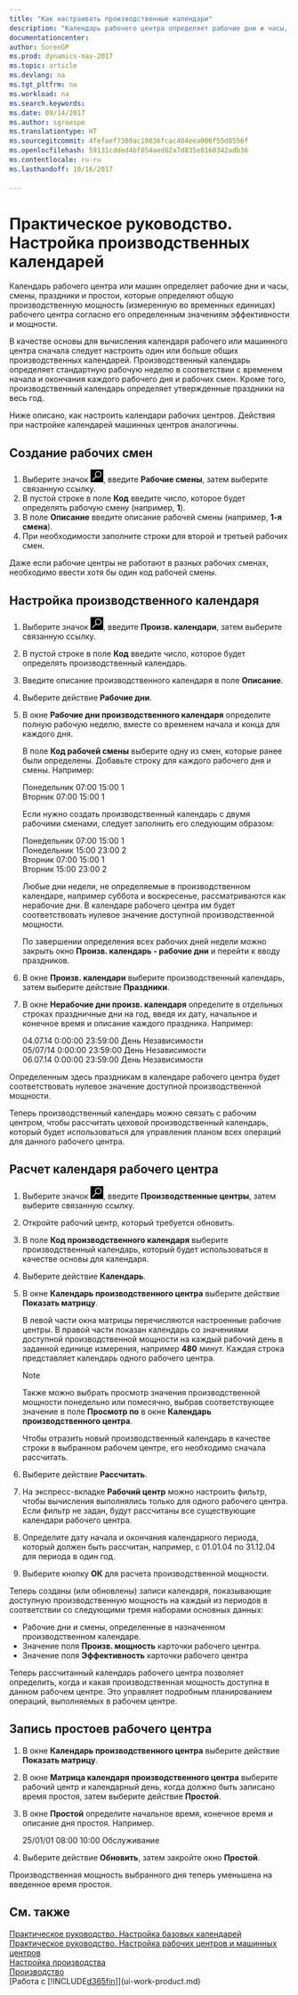 ```yaml
---
title: "Как настраивать производственные календари"
description: "Календарь рабочего центра определяет рабочие дни и часы, смены, праздники и отсутствия, которые определяют общую производственную мощность рабочего центра во временных единицах согласно определенным для него значениям эффективности и мощности. Создание и применение календаря рабочего центра предполагает выполнение нескольких подготовительных задач."
documentationcenter: 
author: SorenGP
ms.prod: dynamics-nav-2017
ms.topic: article
ms.devlang: na
ms.tgt_pltfrm: na
ms.workload: na
ms.search.keywords: 
ms.date: 09/14/2017
ms.author: sgroespe
ms.translationtype: HT
ms.sourcegitcommit: 4fefaef7380ac10836fcac404eea006f55d8556f
ms.openlocfilehash: 59131cdded4bf854aed02a7d835e8160342adb36
ms.contentlocale: ru-ru
ms.lasthandoff: 10/16/2017

---
```

# <a name="how-to-set-up-shop-calendars"></a>Практическое руководство. Настройка производственных календарей
Календарь рабочего центра или машин определяет рабочие дни и часы, смены, праздники и простои, которые определяют общую производственную мощность (измеренную во временных единицах) рабочего центра согласно его определенным значениям эффективности и мощности.

В качестве основы для вычисления календаря рабочего или машинного центра сначала следует настроить один или больше общих производственных календарей. Производственный календарь определяет стандартную рабочую неделю в соответствии с временем начала и окончания каждого рабочего дня и рабочих смен. Кроме того, производственный календарь определяет утвержденные праздники на весь год.  

Ниже описано, как настроить календари рабочих центров. Действия при настройке календарей машинных центров аналогичны.  

## <a name="to-create-work-shifts"></a>Создание рабочих смен  
1.  Выберите значок ![Поиск страницы или отчета](media/ui-search/search_small.png "Значок поиска страницы или отчета"), введите **Рабочие смены**, затем выберите связанную ссылку.  
2.  В пустой строке в поле **Код** введите число, которое будет определять рабочую смену (например, **1**).  
3.  В поле **Описание** введите описание рабочей смены (например, **1-я смена**).  
4.  При необходимости заполните строки для второй и третьей рабочих смен.  

Даже если рабочие центры не работают в разных рабочих сменах, необходимо ввести хотя бы один код рабочей смены.  

## <a name="to-set-up-a-shop-calendar"></a>Настройка производственного календаря  
1.  Выберите значок ![Поиск страницы или отчета](media/ui-search/search_small.png "Значок поиска страницы или отчета"), введите **Произв. календари**, затем выберите связанную ссылку.  
2.  В пустой строке в поле **Код** введите число, которое будет определять производственный календарь.  
3.  Введите описание производственного календаря в поле **Описание**.  
4.  Выберите действие **Рабочие дни**.
5.  В окне **Рабочие дни производственного календаря** определите полную рабочую неделю, вместе со временем начала и конца для каждого дня.  

    В поле **Код рабочей смены** выберите одну из смен, которые ранее были определены. Добавьте строку для каждого рабочего дня и смены. Например:  

    Понедельник 07:00 15:00 1   
    Вторник 07:00 15:00 1  

    Если нужно создать производственный календарь с двумя рабочими сменами, следует заполнить его следующим образом:  

    Понедельник 07:00 15:00 1   
    Понедельник 15:00 23:00 2  
    Вторник 07:00 15:00 1  
    Вторник 15:00 23:00 2  

    Любые дни недели, не определяемые в производственном календаре, например суббота и воскресенье, рассматриваются как нерабочие дни. В календаре рабочего центра им будет соответствовать нулевое значение доступной производственной мощности.  

    По завершении определения всех рабочих дней недели можно закрыть окно **Произв. календарь - рабочие дни** и перейти к вводу праздников.  

6.  В окне **Произв. календари** выберите производственный календарь, затем выберите действие **Праздники**.
7. В окне **Нерабочие дни произв. календаря** определите в отдельных строках праздничные дни на год, введя их дату, начальное и конечное время и описание каждого праздника. Например:  

    04.07.14 0:00:00 23:59:00 День Независимости  
    05/07/14 0:00:00 23:59:00 День Независимости  
    06.07.14 0:00:00 23:59:00 День Независимости  

Определенным здесь праздникам в календаре рабочего центра будет соответствовать нулевое значение доступной производственной мощности.  

Теперь производственный календарь можно связать с рабочим центром, чтобы рассчитать цеховой производственный календарь, который будет использоваться для управления планом всех операций для данного рабочего центра.  

## <a name="to-calculate-a-work-center-calendar"></a>Расчет календаря рабочего центра  

1.  Выберите значок ![Поиск страницы или отчета](media/ui-search/search_small.png "Значок поиска страницы или отчета"), введите **Производственные центры**, затем выберите связанную ссылку.
2. Откройте рабочий центр, который требуется обновить.  
3. В поле **Код производственного календаря** выберите производственный календарь, который будет использоваться в качестве основы для календаря.  
4. Выберите действие **Календарь**.  
5. В окне **Календарь производственного центра** выберите действие **Показать матрицу**.  

    В левой части окна матрицы перечисляются настроенные рабочие центры. В правой части показан календарь со значениями доступной производственной мощности на каждый рабочий день в заданной единице измерения, например **480** минут. Каждая строка представляет календарь одного рабочего центра.  

    > [!NOTE]  
    >  Также можно выбрать просмотр значения производственной мощности понедельно или помесячно, выбрав соответствующее значение в поле **Просмотр по** в окне **Календарь производственного центра**.  

    Чтобы отразить новый производственный календарь в качестве строки в выбранном рабочем центре, его необходимо сначала рассчитать.  

6.  Выберите действие **Рассчитать**.  
7.  На экспресс-вкладке **Рабочий центр** можно настроить фильтр, чтобы вычисления выполнялись только для одного рабочего центра. Если фильтр не задан, будут рассчитаны все существующие календари рабочего центра.  
8.  Определите дату начала и окончания календарного периода, который должен быть рассчитан, например, с 01.01.04 по 31.12.04 для периода в один год.
9. Выберите кнопку **ОК** для расчета производственной мощности.  

Теперь созданы (или обновлены) записи календаря, показывающие доступную производственную мощность на каждый из периодов в соответствии со следующими тремя наборами основных данных:  

- Рабочие дни и смены, определенные в назначенном производственном календаре.  
- Значение поля **Произв. мощность** карточки рабочего центра.  
- Значение поля **Эффективность** карточки рабочего центра  

Теперь рассчитанный календарь рабочего центра позволяет определить, когда и какая производственная мощность доступна в данном рабочем центре. Это управляет подробным планированием операций, выполняемых в рабочем центре.  

## <a name="to-record-work-center-absence"></a>Запись простоев рабочего центра  
1.  В окне **Календарь производственного центра** выберите действие **Показать матрицу**.
2. В окне **Матрица календаря производственного центра** выберите рабочий центр и календарный день, когда должно быть записано время простоя, затем выберите действие **Простой**.  
3.  В окне **Простой** определите начальное время, конечное время и описание дня простоя. Например.  

    25/01/01 08:00 10:00 Обслуживание  

4.  Выберите действие **Обновить**, затем закройте окно **Простой**.  

Производственная мощность выбранного дня теперь уменьшена на введенное время простоя.  

## <a name="see-also"></a>См. также  
[Практическое руководство. Настройка базовых календарей](across-how-to-assign-base-calendars.md)  
[Практическое руководство. Настройка рабочих центров и машинных центров](production-how-to-set-up-work-and-machine-centers.md)  
[Настройка производства](production-configure-production-processes.md)  
[Производство](production-manage-manufacturing.md)  
[Работа с [!INCLUDE[d365fin](includes/d365fin_md.md)]](ui-work-product.md)  


